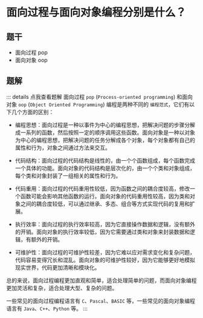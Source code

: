# 面向过程与面向对象编程分别是什么？

## 题干

- 面向过程 pop
- 面向对象 oop

## 题解

::: details 点我查看题解
面向过程 `pop` (`Process-oriented programming`) 和面向对象 `oop` (`Object Oriented Programming`) 编程是两种不同的 `编程范式`，它们有以下几个方面的区别：


- 编程思想：面向过程是一种以事件为中心的编程思想，把解决问题的步骤分解成一系列的函数，然后按照一定的顺序调用这些函数。面向对象是一种以对象为中心的编程思想，把解决问题的任务分解成各个对象，每个对象都有自己的属性和行为，对象之间通过方法来交互。

- 代码结构：面向过程的代码结构是线性的，由一个个函数组成，每个函数完成一个具体的功能。面向对象的代码结构是层次化的，由一个个类和对象组成，每个类和对象封装了一组相关的属性和行为。

- 代码重用：面向过程的代码重用性较低，因为函数之间的耦合度较高，修改一个函数可能会影响其他函数的运行。面向对象的代码重用性较高，因为类和对象之间的耦合度较低，可以通过继承、多态、组合等方式实现代码的复用和扩展。

- 执行效率：面向过程的执行效率较高，因为它直接操作数据和逻辑，没有额外的开销。面向对象的执行效率较低，因为它需要通过类和对象来封装数据和逻辑，有额外的开销。

- 可维护性：面向过程的可维护性较差，因为它难以应对需求变化和复杂问题，代码容易变得冗长和混乱。面向对象的可维护性较好，因为它能够更好地模拟现实世界，代码更加清晰和模块化。


总的来说，面向过程编程更加直观和简单，适合处理简单的问题，而面向对象编程更加灵活和复杂，适合处理大型、复杂的问题。

一些常见的面向过程编程语言有 `C`、`Pascal`、`BASIC` 等，一些常见的面向对象编程语言有 `Java`、`C++`、`Python` 等。
:::


